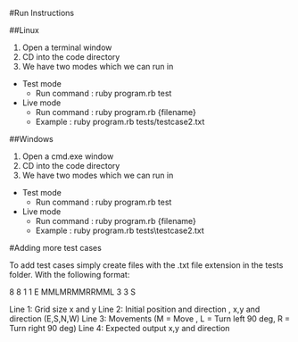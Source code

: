 #Run Instructions

##Linux

1. Open a terminal window
2. CD into the code directory
3. We have two modes which we can run in
  * Test mode
    * Run command : ruby program.rb test
  * Live mode
    * Run command : ruby program.rb {filename}
    * Example : ruby program.rb tests/testcase2.txt

##Windows

1. Open a cmd.exe window
2. CD into the code directory
3. We have two modes which we can run in
  * Test mode
    * Run command : ruby program.rb test
  * Live mode
    * Run command : ruby program.rb {filename}
    * Example : ruby program.rb tests\testcase2.txt

#Adding more test cases

To add test cases simply create files with the .txt file extension in the tests folder. With the following format:

8 8
1 1 E
MMLMRMMRRMML
3 3 S

Line 1: Grid size x and y
Line 2: Initial position and direction , x,y and direction (E,S,N,W)
Line 3: Movements (M = Move , L = Turn left 90 deg, R = Turn right 90 deg)
Line 4: Expected output x,y and direction
